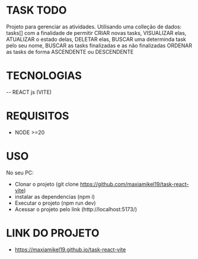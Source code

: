 # TASK TODO

Projeto para gerenciar as atividades. Utilisando uma colleção de dados: tasks[] com a finalidade de permitir CRIAR novas tasks, VISUALIZAR elas, ATUALIZAR o estado delas, DELETAR elas, BUSCAR uma determinda task pelo seu nome, BUSCAR as tasks finalizadas e as não finalizadas ORDENAR as tasks de forma ASCENDENTE ou DESCENDENTE

# TECNOLOGIAS

-- REACT js (VITE)

# REQUISITOS

- NODE >=20

# USO

No seu PC:

- Clonar o projeto (git clone https://github.com/maxiamikel19/task-react-vite)
- instalar as dependencias (npm i)
- Executar o projeto (npm run dev)
- Acessar o projeto pelo link (http://localhost:5173/)

# LINK DO PROJETO

- https://maxiamikel19.github.io/task-react-vite
